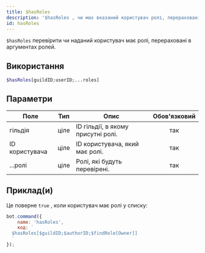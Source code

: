 ```yaml
---
title: $hasRoles
description: '$hasRoles , чи має вказаний користувач ролі, перераховані в аргументах ролей.'
id: hasRoles
---
```


`$hasRoles` перевірити чи наданий користувач має ролі, перераховані в аргументах ролей.

## Використання

```php
$hasRoles[guildID;userID;...roles]
```

## Параметри

| Поле           | Тип  | Опис                               | Обов'язковий |
| -------------- | ---- | ---------------------------------- |:------------:|
| гільдія        | ціле | ID гільдії, в якому присутні ролі. |     так      |
| ID користувача | ціле | ID користувача, який має ролі.     |     так      |
| ...ролі        | ціле | Ролі, які будуть перевірені.       |     так      |

## Приклад(и)

Це поверне `true` , коли користувач має ролі у списку:

```javascript
bot.command({
    name: 'hasRoles',
    код: `
  $hasRoles[$guildID;$authorID;$findRole[Owner]]
  `
});
```
